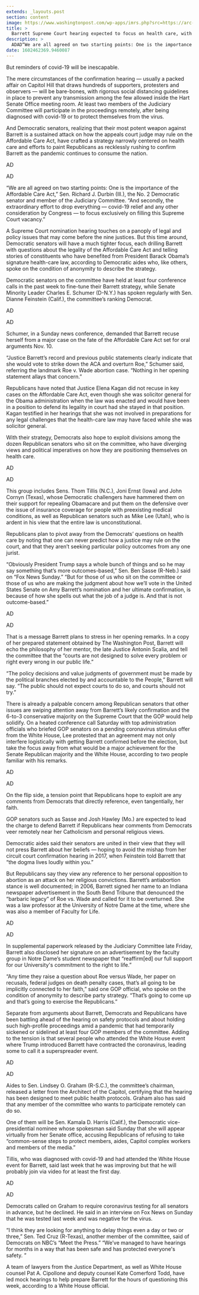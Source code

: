 ```yaml
--- 
extends: _layouts.post 
section: content 
image: https://www.washingtonpost.com/wp-apps/imrs.php?src=https://arc-anglerfish-washpost-prod-washpost.s3.amazonaws.com/public/Y4YELHQCTYI6XOJOAKLHN6PL5Q.jpg&w=1440 
title: > 
  Barrett Supreme Court hearing expected to focus on health care, with the pandemic looming over the proceeding 
description: > 
  ADAD“We are all agreed on two starting points: One is the importance of the Affordable Care Act,” Sen. Richard J. Durbin (Ill.), the No.are expected to lead the charge to defend Barrett if Republicans hear comments from Democrats veer remotely near her Catholicism and personal religious views.Adding to the tension is that several people who attended the White House event where Trump introduced Barrett have contracted the coronavirus, leading some to call it a superspreader event.He said in an interview on Fox News on Sunday that he was tested last week and was negative for the virus.”A team of lawyers from the Justice Department, as well as White House counsel Pat A. Cipollone and deputy counsel Kate Comerford Todd, have led mock hearings to help prepare Barrett for the hours of questioning this week, according to a White House official. 
date: 1602462369.9460087 
--- 
```

But reminders of covid-19 will be inescapable.

The mere circumstances of the confirmation hearing — usually a packed affair on Capitol Hill that draws hundreds of supporters, protesters and observers — will be bare-bones, with rigorous social distancing guidelines in place to prevent any transmission among the few allowed inside the Hart Senate Office meeting room. At least two members of the Judiciary Committee will participate in the proceedings remotely, after being diagnosed with covid-19 or to protect themselves from the virus.

And Democratic senators, realizing that their most potent weapon against Barrett is a sustained attack on how the appeals court judge may rule on the Affordable Care Act, have crafted a strategy narrowly centered on health care and efforts to paint Republicans as recklessly rushing to confirm Barrett as the pandemic continues to consume the nation.

AD

AD

“We are all agreed on two starting points: One is the importance of the Affordable Care Act,” Sen. Richard J. Durbin (Ill.), the No. 2 Democratic senator and member of the Judiciary Committee. “And secondly, the extraordinary effort to drop everything — covid-19 relief and any other consideration by Congress — to focus exclusively on filling this Supreme Court vacancy.”

A Supreme Court nomination hearing touches on a panoply of legal and policy issues that may come before the nine justices. But this time around, Democratic senators will have a much tighter focus, each drilling Barrett with questions about the legality of the Affordable Care Act and telling stories of constituents who have benefited from President Barack Obama’s signature health-care law, according to Democratic aides who, like others, spoke on the condition of anonymity to describe the strategy.

Democratic senators on the committee have held at least four conference calls in the past week to fine-tune their Barrett strategy, while Senate Minority Leader Charles E. Schumer (D-N.Y.) has spoken regularly with Sen. Dianne Feinstein (Calif.), the committee’s ranking Democrat.

AD

AD

Schumer, in a Sunday news conference, demanded that Barrett recuse herself from a major case on the fate of the Affordable Care Act set for oral arguments Nov. 10.

“Justice Barrett’s record and previous public statements clearly indicate that she would vote to strike down the ACA and overturn Roe,” Schumer said, referring the landmark Roe v. Wade abortion case. “Nothing in her opening statement allays that concern.”

Republicans have noted that Justice Elena Kagan did not recuse in key cases on the Affordable Care Act, even though she was solicitor general for the Obama administration when the law was enacted and would have been in a position to defend its legality in court had she stayed in that position. Kagan testified in her hearings that she was not involved in preparations for any legal challenges that the health-care law may have faced while she was solicitor general.

With their strategy, Democrats also hope to exploit divisions among the dozen Republican senators who sit on the committee, who have diverging views and political imperatives on how they are positioning themselves on health care.

AD

AD

This group includes Sens. Thom Tillis (N.C.), Joni Ernst (Iowa) and John Cornyn (Texas), whose Democratic challengers have hammered them on their support for repealing Obamacare and put them on the defensive over the issue of insurance coverage for people with preexisting medical conditions, as well as Republican senators such as Mike Lee (Utah), who is ardent in his view that the entire law is unconstitutional.

Republicans plan to pivot away from the Democrats’ questions on health care by noting that one can never predict how a justice may rule on the court, and that they aren’t seeking particular policy outcomes from any one jurist.

“Obviously President Trump says a whole bunch of things and so he may say something that’s more outcomes-based,” Sen. Ben Sasse (R-Neb.) said on “Fox News Sunday.” “But for those of us who sit on the committee or those of us who are making the judgment about how we’ll vote in the United States Senate on Amy Barrett’s nomination and her ultimate confirmation, is because of how she spells out what the job of a judge is. And that is not outcome-based.”

AD

AD

That is a message Barrett plans to stress in her opening remarks. In a copy of her prepared statement obtained by The Washington Post, Barrett will echo the philosophy of her mentor, the late Justice Antonin Scalia, and tell the committee that the “courts are not designed to solve every problem or right every wrong in our public life.”

“The policy decisions and value judgments of government must be made by the political branches elected by and accountable to the People,” Barrett will say. “The public should not expect courts to do so, and courts should not try.”

There is already a palpable concern among Republican senators that other issues are swiping attention away from Barrett’s likely confirmation and the 6-to-3 conservative majority on the Supreme Court that the GOP would help solidify. On a heated conference call Saturday with top administration officials who briefed GOP senators on a pending coronavirus stimulus offer from the White House, Lee protested that an agreement may not only interfere logistically with getting Barrett confirmed before the election, but take the focus away from what would be a major achievement for the Senate Republican majority and the White House, according to two people familiar with his remarks.

AD

AD

On the flip side, a tension point that Republicans hope to exploit are any comments from Democrats that directly reference, even tangentially, her faith.

GOP senators such as Sasse and Josh Hawley (Mo.) are expected to lead the charge to defend Barrett if Republicans hear comments from Democrats veer remotely near her Catholicism and personal religious views.

Democratic aides said their senators are united in their view that they will not press Barrett about her beliefs — hoping to avoid the mishap from her circuit court confirmation hearing in 2017, when Feinstein told Barrett that “the dogma lives loudly within you.”

But Republicans say they view any reference to her personal opposition to abortion as an attack on her religious convictions. Barrett’s antiabortion stance is well documented; in 2006, Barrett signed her name to an Indiana newspaper advertisement in the South Bend Tribune that denounced the “barbaric legacy” of Roe vs. Wade and called for it to be overturned. She was a law professor at the University of Notre Dame at the time, where she was also a member of Faculty for Life.



AD

AD

In supplemental paperwork released by the Judiciary Committee late Friday, Barrett also disclosed her signature on an advertisement by the faculty group in Notre Dame’s student newspaper that “reaffirm[ed] our full support for our University's commitment to the right to life.”

“Any time they raise a question about Roe versus Wade, her paper on recusals, federal judges on death penalty cases, that’s all going to be implicitly connected to her faith,” said one GOP official, who spoke on the condition of anonymity to describe party strategy. “That’s going to come up and that’s going to exercise the Republicans.”

Separate from arguments about Barrett, Democrats and Republicans have been battling ahead of the hearing on safety protocols and about holding such high-profile proceedings amid a pandemic that had temporarily sickened or sidelined at least four GOP members of the committee. Adding to the tension is that several people who attended the White House event where Trump introduced Barrett have contracted the coronavirus, leading some to call it a superspreader event.

AD

AD

Aides to Sen. Lindsey O. Graham (R-S.C.), the committee’s chairman, released a letter from the Architect of the Capitol, certifying that the hearing has been designed to meet public health protocols. Graham also has said that any member of the committee who wants to participate remotely can do so.

One of them will be Sen. Kamala D. Harris (Calif.), the Democratic vice-presidential nominee whose spokesman said Sunday that she will appear virtually from her Senate office, accusing Republicans of refusing to take “common-sense steps to protect members, aides, Capitol complex workers and members of the media.”

Tillis, who was diagnosed with covid-19 and had attended the White House event for Barrett, said last week that he was improving but that he will probably join via video for at least the first day.

AD

AD

Democrats called on Graham to require coronavirus testing for all senators in advance, but he declined. He said in an interview on Fox News on Sunday that he was tested last week and was negative for the virus.

“I think they are looking for anything to delay things even a day or two or three,” Sen. Ted Cruz (R-Texas), another member of the committee, said of Democrats on NBC’s “Meet the Press.” “We’ve managed to have hearings for months in a way that has been safe and has protected everyone's safety. ”

A team of lawyers from the Justice Department, as well as White House counsel Pat A. Cipollone and deputy counsel Kate Comerford Todd, have led mock hearings to help prepare Barrett for the hours of questioning this week, according to a White House official.